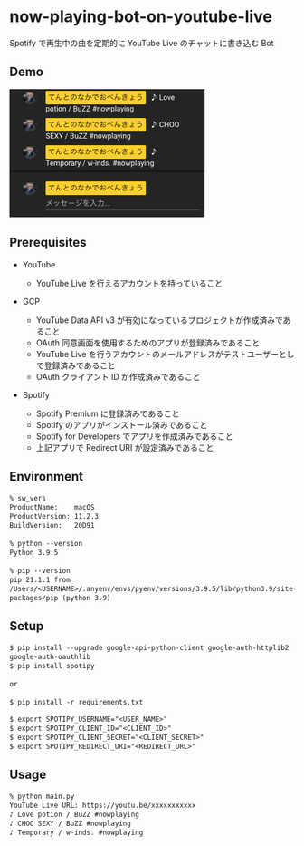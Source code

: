# now-playing-bot-on-youtube-live

Spotify で再生中の曲を定期的に YouTube Live のチャットに書き込む Bot

## Demo

![テーブル項目確認](./demo.png)

## Prerequisites

- YouTube
  - YouTube Live を行えるアカウントを持っていること

- GCP
  - YouTube Data API v3 が有効になっているプロジェクトが作成済みであること
  - OAuth 同意画面を使用するためのアプリが登録済みであること
  - YouTube Live を行うアカウントのメールアドレスがテストユーザーとして登録済みであること
  - OAuth クライアント ID が作成済みであること

- Spotify
  - Spotify Premium に登録済みであること
  - Spotify のアプリがインストール済みであること 
  - Spotify for Developers でアプリを作成済みであること
  - 上記アプリで Redirect URI が設定済みであること

## Environment

```
% sw_vers
ProductName:	macOS
ProductVersion:	11.2.3
BuildVersion:	20D91

% python --version
Python 3.9.5

% pip --version
pip 21.1.1 from /Users/<USERNAME>/.anyenv/envs/pyenv/versions/3.9.5/lib/python3.9/site-packages/pip (python 3.9)
```

## Setup

```
$ pip install --upgrade google-api-python-client google-auth-httplib2 google-auth-oauthlib
$ pip install spotipy

or

$ pip install -r requirements.txt
```

```
$ export SPOTIPY_USERNAME="<USER_NAME>"
$ export SPOTIPY_CLIENT_ID="<CLIENT_ID>"
$ export SPOTIPY_CLIENT_SECRET="<CLIENT_SECRET>"
$ export SPOTIPY_REDIRECT_URI="<REDIRECT_URL>"
```

## Usage

```
% python main.py 
YouTube Live URL: https://youtu.be/xxxxxxxxxxx
♪ Love potion / BuZZ #nowplaying
♪ CHOO SEXY / BuZZ #nowplaying
♪ Temporary / w-inds. #nowplaying
```
